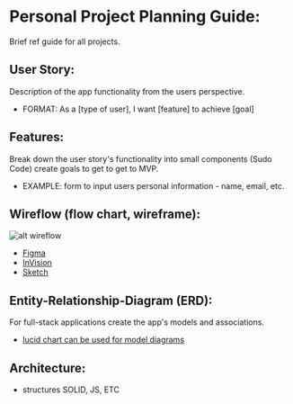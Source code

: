 # Personal Project Planning Guide: 
Brief ref guide for all projects. 
## User Story: 
Description of the app functionality from the users perspective. 
- FORMAT: As a [type of user], I want [feature] to achieve [goal]
## Features: 
Break down the user story's functionality into small components (Sudo Code) create goals to get to get to MVP. 
- EXAMPLE: form to input users personal information - name, email, etc.
## Wireflow (flow chart, wireframe): 
![alt wireflow](https://imgur.com/JK5eBFF.png "wireflow chart")
- [Figma](https://figma.com)
- [InVision](https://InVision)
- [Sketch](https://Sketch)
## Entity-Relationship-Diagram (ERD): 
For full-stack applications create the app's models and associations. 
- [lucid chart can be used for model diagrams](https://www.lucidchart.com/)

## Architecture: 
- structures SOLID, JS, ETC 




